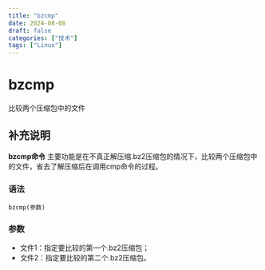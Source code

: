 ```yaml
---
title: "bzcmp"
date: 2024-08-08
draft: false
categories: ["技术"]
tags: ["Linux"]
---
```

bzcmp
===

比较两个压缩包中的文件

## 补充说明

**bzcmp命令** 主要功能是在不真正解压缩.bz2压缩包的情况下，比较两个压缩包中的文件，省去了解压缩后在调用cmp命令的过程。

###  语法

```shell
bzcmp(参数)
```

###  参数

* 文件1：指定要比较的第一个.bz2压缩包；
* 文件2：指定要比较的第二个.bz2压缩包。


